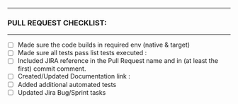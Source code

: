 <!--Please add a short summary here of the changes you have made as part of the PR-->
-----------------
### PULL REQUEST CHECKLIST:
<!--Please fill out the checklist below as part of the PR-->
-----------------
- [ ] Made sure the code builds in required env (native & target)
- [ ] Made sure all tests pass
list tests executed : <!--Mention all the automated and manual tests run-->
- [ ] Included JIRA reference in the Pull Request name and in (at least the first) commit comment.
- [ ] Created/Updated Documentation
link : <!--Provide the link to the document here--> 
- [ ] Added additional automated tests
- [ ] Updated Jira Bug/Sprint tasks
